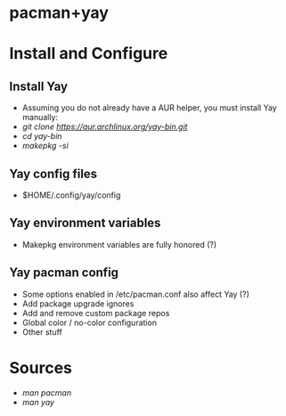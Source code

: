 # pacman+yay


# Install and Configure
## Install Yay
- Assuming you do not already have a AUR helper, you must install Yay manually:
- *git clone https://aur.archlinux.org/yay-bin.git*
- *cd yay-bin*
- *makepkg -si*

## Yay config files
- $HOME/.config/yay/config

## Yay environment variables
- Makepkg environment variables are fully honored (?)

## Yay pacman config
- Some options enabled in /etc/pacman.conf also affect Yay (?)
- Add package upgrade ignores
- Add and remove custom package repos
- Global color / no-color configuration
- Other stuff

# Sources
- *man pacman*
- *man yay*

